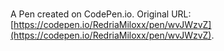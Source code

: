 # 

A Pen created on CodePen.io. Original URL: [https://codepen.io/RedriaMiloxx/pen/wvJWzvZ](https://codepen.io/RedriaMiloxx/pen/wvJWzvZ).


